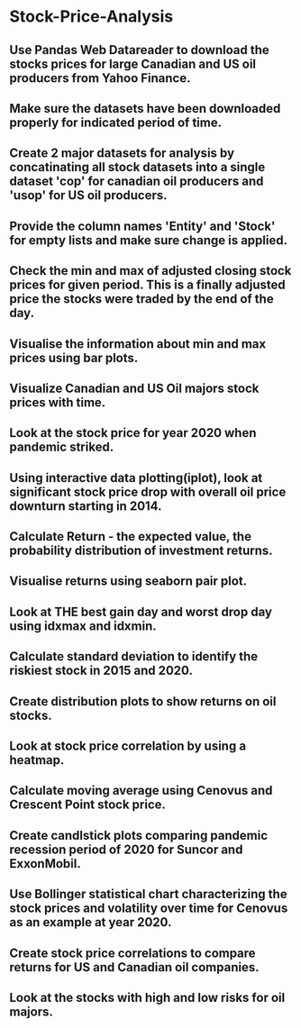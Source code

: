 # Stock-Price-Analysis

## Use Pandas Web Datareader to download the stocks prices for large Canadian and US oil producers from Yahoo Finance.

## Make sure the datasets have been downloaded properly for indicated period of time.

## Create 2 major datasets for analysis by concatinating all stock datasets into a single dataset 'cop' for canadian oil producers and 'usop' for US oil producers.

## Provide the column names 'Entity' and 'Stock' for empty lists and make sure change is applied.

## Check the min and max of adjusted closing stock prices for given period. This is a finally adjusted price the stocks were traded by the end of the day.

## Visualise the information about min and max prices using bar plots.

## Visualize Canadian and US Oil majors stock prices with time.

## Look at the stock price for year 2020 when pandemic striked.

## Using interactive data plotting(iplot), look at significant stock price drop with overall oil price downturn starting in 2014.

## Calculate Return - the expected value, the probability distribution of investment returns.

## Visualise returns using seaborn pair plot.

## Look at THE best gain day and worst drop day using idxmax and idxmin.

## Calculate standard deviation to identify the riskiest stock in 2015 and 2020.

## Create distribution plots to show returns on oil stocks.

## Look at stock price correlation by using a heatmap. 

## Calculate moving average using Cenovus and Crescent Point stock price.

## Create candlstick plots comparing pandemic recession period of 2020 for Suncor and ExxonMobil.

## Use Bollinger statistical chart characterizing the stock prices and volatility over time for Cenovus as an example at year 2020.

## Create stock price correlations to compare returns for US and Canadian oil companies.

## Look at the stocks with high and low risks for oil majors.













